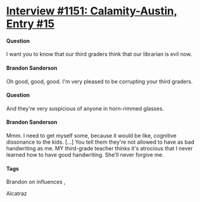 # [Interview #1151: Calamity-Austin, Entry #15](https://www.theoryland.com/intvmain.php?i=1151#15)

#### Question

I want you to know that our third graders think that our librarian is evil now.

#### Brandon Sanderson

Oh good, good, good. I'm very pleased to be corrupting your third graders.

#### Question

And they're very suspicious of anyone in horn-rimmed glasses.

#### Brandon Sanderson

Mmm. I need to get myself some, because it would be like, cognitive dissonance to the kids. [...] You tell them they're not allowed to have as bad handwriting as me. MY third-grade teacher thinks it's atrocious that I never learned how to have good handwriting. She'll never forgive me.

#### Tags

Brandon on influences
,

Alcatraz

